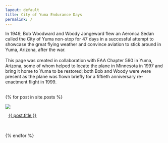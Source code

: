```yaml
---
layout: default 
title: City of Yuma Endurance Days
permalink: /
---
```


<div class="blogthumb-wrapper">
In 1949, Bob Woodward and Woody Jongeward flew an Aeronca Sedan called the City of Yuma non-stop for 47 days in a successful attempt to showcase the great flying weather and convince aviation to stick around in Yuma, Arizona, after the war.
<br /><br />
This page was created in collaboration with EAA Chapter 590 in Yuma, Arizona, some of whom helped to locate the plane in Minnesota in 1997 and bring it home to Yuma to be restored; both Bob and Woody were were present as the plane was flown briefly for a fiftieth anniversary re-enactment flight in 1999.
<br /><br />

{% for post in site.posts %}
<div class="blogthumb">
  <a href="{{ post.url }}"><img src="{{ post.image }}"></a><br />
  <div style="padding: 10px; line-height: 20px; height: 55px; overflow:hidden;"><a href="{{ post.url }}">{{ post.title }}</a></div>
  <div style="clear:both;"></div>
</div>
{% endfor %}
<div style="clear:both;">&nbsp;</div>

</div>
